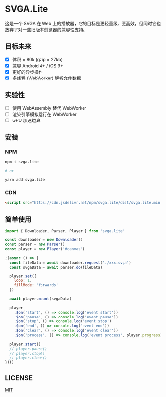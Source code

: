 # SVGA.Lite

这是一个 SVGA 在 Web 上的播放器，它的目标是更轻量级、更高效，但同时它也放弃了对一些旧版本浏览器的兼容性支持。

## 目标未来

- [x] 体积 = 80k (gzip = 27kb)
- [x] 兼容 Android 4+ / iOS 9+
- [x] 更好的异步操作
- [x] 多线程 (WebWorker) 解析文件数据

## 实验性

- [ ] 使用 WebAssembly 替代 WebWorker
- [ ] 渲染引擎模拟运行在 WebWorker
- [ ] GPU 加速运算

## 安装

### NPM

```sh
npm i svga.lite

# or

yarn add svga.lite
```

### CDN

```html
<script src="https://cdn.jsdelivr.net/npm/svga.lite/dist/svga.lite.min.js"></script>
```

## 简单使用

```js
import { Downloader, Parser, Player } from 'svga.lite'

const downloader = new Downloader()
const parser = new Parser()
const player = new Player('#canvas')

;(async () => {
  const fileData = await downloader.request('./xxx.svga')
  const svgaData = await parser.do(fileData)

  player.set({
    loop: 1,
    fillMode: 'forwards'
  })

  await player.mount(svgaData)

  player
    .$on('start', () => console.log('event start'))
    .$on('pause', () => console.log('event pause'))
    .$on('stop', () => console.log('event stop')
    .$on('end', () => console.log('event end'))
    .$on('clear', () => console.log('event clear'))
    .$on('process', () => console.log('event process', player.progress))

  player.start()
  // player.pause()
  // player.stop()
  // player.clear()
})()
```

## LICENSE

[MIT](./LICENSE)

